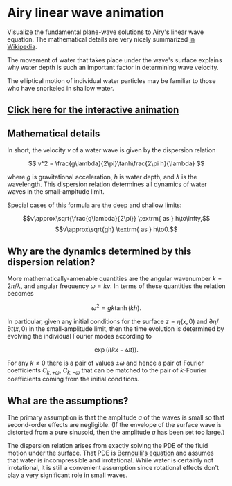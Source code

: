 # Airy linear wave animation

Visualize the fundamental plane-wave solutions to Airy's linear wave equation. The mathematical details are very nicely summarized [in Wikipedia](https://en.wikipedia.org/wiki/Airy_wave_theory).

The movement of water that takes place under the wave's surface explains why water depth is such an important factor in determining wave velocity.

The elliptical motion of individual water particles may be familiar to those who have snorkeled in shallow water.

## [Click here for the interactive animation](https://maresb.github.io/airy-wave/)

## Mathematical details

In short, the velocity $v$ of a water wave is given by the dispersion relation

$$
v^2 = \frac{g\lambda}{2\pi}\tanh\frac{2\pi h}{\lambda}
$$

where $g$ is gravitational acceleration, $h$ is water depth, and $\lambda$ is the wavelength. This dispersion relation determines all dynamics of water waves in the small-ampltude limit.

Special cases of this formula are the deep and shallow limits:

$$v\approx\sqrt{\frac{g\lambda}{2\pi}} \textrm{ as } h\to\infty,$$
$$v\approx\sqrt{gh} \textrm{ as } h\to0.$$


## Why are the dynamics determined by this dispersion relation?

More mathematically-amenable quantities are the angular wavenumber $k = 2\pi/\lambda$, and angular frequency $\omega = k v$. In terms of these quantities the relation becomes

$$
\omega^2 = g k \tanh(k h).
$$

In particular, given any initial conditions for the surface $z=\eta(x,0)$ and $\partial\eta/\partial t(x,0)$ in the small-amplitude limit, then the time evolution is determined by evolving the individual Fourier modes according to

$$\exp(i (kx-\omega t)).$$

For any $k\neq 0$ there is a pair of values $\pm \omega$ and hence a pair of Fourier coefficients $C_{k,+\omega}$, $C_{k,-\omega}$ that can be matched to the pair of $k$-Fourier coefficients coming from the initial conditions.

## What are the assumptions?

The primary assumption is that the amplitude $a$ of the waves is small so that second-order effects are negligible. (If the envelope of the surface wave is distorted from a pure sinusoid, then the amplitude $a$ has been set too large.)

The dispersion relation arises from exactly solving the PDE of the fluid motion under the surface. That PDE is [Bernoulli's equation](https://en.wikipedia.org/wiki/Bernoulli%27s_principle#Unsteady_potential_flow) and assumes that water is incompressible and irrotational. While water is certainly not irrotational, it is still a convenient assumption since rotational effects don't play a very significant role in small waves.
